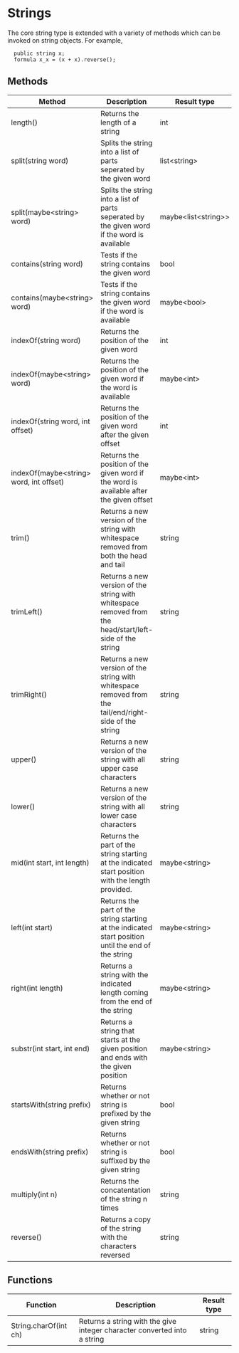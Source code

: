 # Strings

The core string type is extended with a variety of methods which can be invoked on string objects. For example,

```adama
  public string x;
  formula x_x = (x + x).reverse();
```

## Methods

| Method | Description | Result type |
| --- | --- | --- |
| length() | Returns the length of a string | int |
| split(string word) | Splits the string into a list of parts seperated by the given word | list&lt;string&gt; |
| split(maybe&lt;string&gt; word) | Splits the string into a list of parts seperated by the given word if the word is available | maybe&lt;list&lt;string&gt;&gt; |
| contains(string word) | Tests if the string contains the given word | bool |
| contains(maybe&lt;string&gt; word) | Tests if the string contains the given word if the word is available | maybe&lt;bool&gt; |
| indexOf(string word) | Returns the position of the given word | int |
| indexOf(maybe&lt;string&gt; word) | Returns the position of the given word if the word is available | maybe&lt;int&gt; |
| indexOf(string word, int offset) | Returns the position of the given word after the given offset| int |
| indexOf(maybe&lt;string&gt; word, int offset) | Returns the position of the given word if the word is available after the given offset | maybe&lt;int&gt; |
| trim() | Returns a new version of the string with whitespace removed from both the head and tail | string |
| trimLeft() | Returns a new version of the string with whitespace removed from the head/start/left-side of the string | string |
| trimRight() | Returns a new version of the string with whitespace removed from the tail/end/right-side of the string | string |
| upper() | Returns a new version of the string with all upper case characters | string |
| lower() | Returns a new version of the string with all lower case characters | string |
| mid(int start, int length) | Returns the part of the string starting at the indicated start position with the length provided. | maybe&lt;string&gt; |
| left(int start) | Returns the part of the string starting at the indicated start position until the end of the string | maybe&lt;string&gt; |
| right(int length) | Returns a string with the indicated length coming from the end of the string | maybe&lt;string&gt; |
| substr(int start, int end) | Returns a string that starts at the given position and ends with the given position | maybe&lt;string&gt; |
| startsWith(string prefix) | Returns whether or not string is prefixed by the given string | bool |
| endsWith(string prefix) | Returns whether or not string is suffixed by the given string | bool |
| multiply(int n) | Returns the concatentation of the string n times | string |
| reverse() | Returns a copy of the string with the characters reversed | string |

## Functions
| Function | Description | Result type |
| --- | --- | --- |
| String.charOf(int ch) | Returns a string with the give integer character converted into a string | string | 